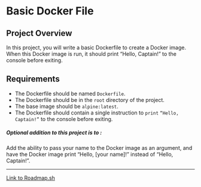# Basic Docker File

## Project Overview
In this project, you will write a basic Dockerfile to create a Docker image. When this Docker image is run, it should print “Hello, Captain!” to the console before exiting.

## Requirements

- The Dockerfile should be named ``Dockerfile``.
- The Dockerfile should be in the ``root`` directory of the project.
- The base image should be ``alpine:latest``.
- The Dockerfile should contain a single instruction to ``print`` ``“Hello, Captain!”`` to the console before exiting.

##### Optional addition to this project is to :
Add the ability to pass your name to the Docker image as an argument, and have the Docker image print “Hello, [your name]!” instead of “Hello, Captain!”.











---
[Link to Roadmap.sh](https://roadmap.sh/projects/basic-dockerfile)